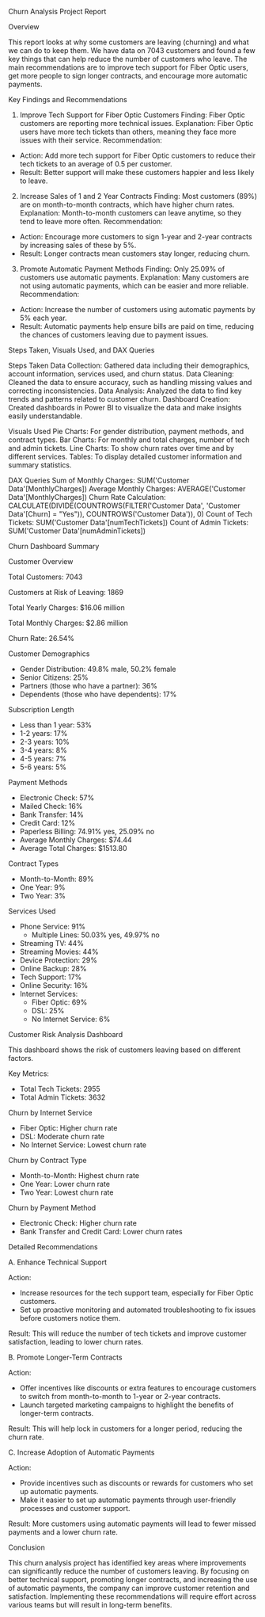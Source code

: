  Churn Analysis Project Report

 Overview

This report looks at why some customers are leaving (churning) and what we can do to keep them. We have data on 7043 customers and found a few key things that can help reduce the number of customers who leave. The main recommendations are to improve tech support for Fiber Optic users, get more people to sign longer contracts, and encourage more automatic payments.

 Key Findings and Recommendations

 1. Improve Tech Support for Fiber Optic Customers
Finding: Fiber Optic customers are reporting more technical issues.
Explanation: Fiber Optic users have more tech tickets than others, meaning they face more issues with their service.
Recommendation:
- Action: Add more tech support for Fiber Optic customers to reduce their tech tickets to an average of 0.5 per customer.
- Result: Better support will make these customers happier and less likely to leave.

 2. Increase Sales of 1 and 2 Year Contracts
Finding: Most customers (89%) are on month-to-month contracts, which have higher churn rates.
Explanation: Month-to-month customers can leave anytime, so they tend to leave more often.
Recommendation:
- Action: Encourage more customers to sign 1-year and 2-year contracts by increasing sales of these by 5%.
- Result: Longer contracts mean customers stay longer, reducing churn.

 3. Promote Automatic Payment Methods
Finding: Only 25.09% of customers use automatic payments.
Explanation: Many customers are not using automatic payments, which can be easier and more reliable.
Recommendation:
- Action: Increase the number of customers using automatic payments by 5% each year.
- Result: Automatic payments help ensure bills are paid on time, reducing the chances of customers leaving due to payment issues.


Steps Taken, Visuals Used, and DAX Queries

Steps Taken
Data Collection: Gathered data including their demographics, account information, services used, and churn status.
Data Cleaning: Cleaned the data to ensure accuracy, such as handling missing values and correcting inconsistencies.
Data Analysis: Analyzed the data to find key trends and patterns related to customer churn.
Dashboard Creation: Created dashboards in Power BI to visualize the data and make insights easily understandable.

Visuals Used
Pie Charts: For gender distribution, payment methods, and contract types.
Bar Charts: For monthly and total charges, number of tech and admin tickets.
Line Charts: To show churn rates over time and by different services.
Tables: To display detailed customer information and summary statistics.

DAX Queries
Sum of Monthly Charges: SUM('Customer Data'[MonthlyCharges])
Average Monthly Charges: AVERAGE('Customer Data'[MonthlyCharges])
Churn Rate Calculation: CALCULATE(DIVIDE(COUNTROWS(FILTER('Customer Data', 'Customer Data'[Churn] = "Yes")), COUNTROWS('Customer Data')), 0)
Count of Tech Tickets: SUM('Customer Data'[numTechTickets])
Count of Admin Tickets: SUM('Customer Data'[numAdminTickets])

 Churn Dashboard Summary

 Customer Overview

Total Customers: 7043

Customers at Risk of Leaving: 1869

Total Yearly Charges: $16.06 million

Total Monthly Charges: $2.86 million

Churn Rate: 26.54%

 Customer Demographics

- Gender Distribution: 49.8% male, 50.2% female
- Senior Citizens: 25%
- Partners (those who have a partner): 36%
- Dependents (those who have dependents): 17%

 Subscription Length

- Less than 1 year: 53%
- 1-2 years: 17%
- 2-3 years: 10%
- 3-4 years: 8%
- 4-5 years: 7%
- 5-6 years: 5%

 Payment Methods

- Electronic Check: 57%
- Mailed Check: 16%
- Bank Transfer: 14%
- Credit Card: 12%
- Paperless Billing: 74.91% yes, 25.09% no
- Average Monthly Charges: $74.44
- Average Total Charges: $1513.80

 Contract Types

- Month-to-Month: 89%
- One Year: 9%
- Two Year: 3%

 Services Used

- Phone Service: 91%
  - Multiple Lines: 50.03% yes, 49.97% no
- Streaming TV: 44%
- Streaming Movies: 44%
- Device Protection: 29%
- Online Backup: 28%
- Tech Support: 17%
- Online Security: 16%
- Internet Services:
  - Fiber Optic: 69%
  - DSL: 25%
  - No Internet Service: 6%

 Customer Risk Analysis Dashboard

This dashboard shows the risk of customers leaving based on different factors.

Key Metrics:
- Total Tech Tickets: 2955
- Total Admin Tickets: 3632

 Churn by Internet Service

- Fiber Optic: Higher churn rate
- DSL: Moderate churn rate
- No Internet Service: Lowest churn rate

 Churn by Contract Type

- Month-to-Month: Highest churn rate
- One Year: Lower churn rate
- Two Year: Lowest churn rate

 Churn by Payment Method

- Electronic Check: Higher churn rate
- Bank Transfer and Credit Card: Lower churn rates

 Detailed Recommendations

 A. Enhance Technical Support

Action: 
- Increase resources for the tech support team, especially for Fiber Optic customers.
- Set up proactive monitoring and automated troubleshooting to fix issues before customers notice them.

Result: This will reduce the number of tech tickets and improve customer satisfaction, leading to lower churn rates.

 B. Promote Longer-Term Contracts

Action:
- Offer incentives like discounts or extra features to encourage customers to switch from month-to-month to 1-year or 2-year contracts.
- Launch targeted marketing campaigns to highlight the benefits of longer-term contracts.

Result: This will help lock in customers for a longer period, reducing the churn rate.

 C. Increase Adoption of Automatic Payments

Action:
- Provide incentives such as discounts or rewards for customers who set up automatic payments.
- Make it easier to set up automatic payments through user-friendly processes and customer support.

Result: More customers using automatic payments will lead to fewer missed payments and a lower churn rate.

 Conclusion

This churn analysis project has identified key areas where improvements can significantly reduce the number of customers leaving. By focusing on better technical support, promoting longer contracts, and increasing the use of automatic payments, the company can improve customer retention and satisfaction. Implementing these recommendations will require effort across various teams but will result in long-term benefits.

